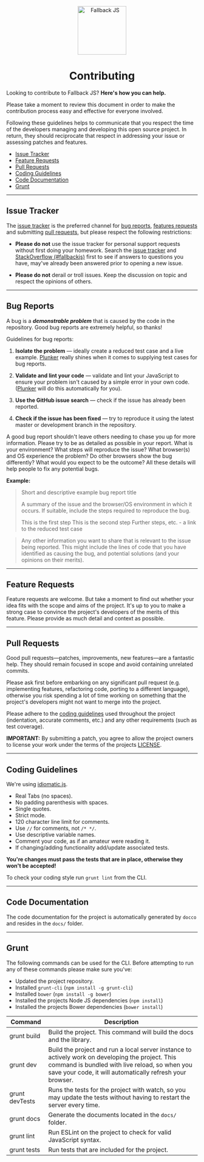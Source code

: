 <p align="center"><a href="http://fallback.io/" target="_blank"><img alt="Fallback JS" height="128" src="http://fallback.io/img/logo.png" /></a></p>
<h1 align="center">Contributing</h1>

Looking to contribute to Fallback JS? **Here's how you can help.**

Please take a moment to review this document in order to make the contribution process easy and effective for everyone involved.

Following these guidelines helps to communicate that you respect the time of the developers managing and developing this open source project. In return, they should reciprocate that respect in addressing your issue or assessing patches and features.

- [Issue Tracker](#issue-tracker)
- [Feature Requests](#feature-requests)
- [Pull Requests](#pull-requests)
- [Coding Guidelines](#coding-guidelines)
- [Code Documentation](#code-documentation)
- [Grunt](#grunt)

---

## Issue Tracker

The [issue tracker](https://github.com/dolox/fallback/issues) is the preferred channel for [bug reports](#bug-reports), [features requests](#feature-requests) and submitting [pull requests](#pull-requests), but please respect the following restrictions:

- **Please do not** use the issue tracker for personal support requests without first doing your homework. Search the [issue tracker](https://github.com/dolox/fallback/issues) and [StackOverflow (#fallbackjs)](http://stackoverflow.com/questions/tagged/fallbackjs) first to see if answers to questions you have, may've already been answered prior to opening a new issue.

- **Please do not** derail or troll issues. Keep the discussion on topic and respect the opinions of others.

---

## Bug Reports

A bug is a ***demonstrable problem*** that is caused by the code in the repository. Good bug reports are extremely helpful, so thanks!

Guidelines for bug reports:

1. **Isolate the problem** — ideally create a reduced test case and a live example. [Plunker](http://plnkr.co/) really shines when it comes to supplying test cases for bug reports.

2. **Validate and lint your code** — validate and lint your JavaScript to ensure your problem isn't caused by a simple error in your own code. ([Plunker](http://plnkr.co/) will do this automatically for you).

3. **Use the GitHub issue search** — check if the issue has already been reported.

4. **Check if the issue has been fixed** — try to reproduce it using the latest master or development branch in the repository.

A good bug report shouldn't leave others needing to chase you up for more information. Please try to be as detailed as possible in your report. What is your environment? What steps will reproduce the issue? What browser(s) and OS experience the problem? Do other browsers show the bug differently? What would you expect to be the outcome? All these details will help people to fix any potential bugs.

**Example:**

> Short and descriptive example bug report title
>
> A summary of the issue and the browser/OS environment in which it occurs. If suitable, include the steps required to reproduce the bug.
>
> This is the first step
> This is the second step
> Further steps, etc.
> <url> - a link to the reduced test case

> Any other information you want to share that is relevant to the issue being reported. This might include the lines of code that you have identified as causing the bug, and potential solutions (and your opinions on their merits).

---

## Feature Requests

Feature requests are welcome. But take a moment to find out whether your idea fits with the scope and aims of the project. It's up to you to make a strong case to convince the project's developers of the merits of this feature. Please provide as much detail and context as possible.

---

## Pull Requests

Good pull requests—patches, improvements, new features—are a fantastic help. They should remain focused in scope and avoid containing unrelated commits.

Please ask first before embarking on any significant pull request (e.g. implementing features, refactoring code, porting to a different language), otherwise you risk spending a lot of time working on something that the project's developers might not want to merge into the project.

Please adhere to the [coding guidelines](#coding-guidelines) used throughout the project (indentation, accurate comments, etc.) and any other requirements (such as test coverage).

**IMPORTANT:** By submitting a patch, you agree to allow the project owners to license your work under the terms of the projects [LICENSE](https://github.com/dolox/fallback/blob/master/LICENSE.txt).

---

## Coding Guidelines

We're using [idiomatic.js](https://github.com/rwaldron/idiomatic.js/blob/master/readme.md).

- Real Tabs (no spaces).
- No padding parenthesis with spaces.
- Single quotes.
- Strict mode.
- 120 character line limit for comments.
- Use `//` for comments, not `/* */`.
- Use descriptive variable names.
- Comment your code, as if an amateur were reading it.
- If changing/adding functionality add/update associated tests.

**You're changes must pass the tests that are in place, otherwise they won't be accepted!**

To check your coding style run `grunt lint` from the CLI.

---

## Code Documentation

The code documentation for the project is automatically generated by `docco` and resides in the `docs/` folder.

---

## Grunt

The following commands can be used for the CLI. Before attempting to run any of these commands please make sure you've:

- Updated the project repository.
- Installed `grunt-cli` (`npm install -g grunt-cli`)
- Installed `bower` (`npm install -g bower`)
- Installed the projects Node JS dependencies (`npm install`)
- Installed the projects Bower dependencies (`bower install`)

| Command        | Description |
| -------------- | ----------- |
| grunt build    | Build the project. This command will build the docs and the library. |
| grunt dev      | Build the project and run a local server instance to actively work on developing the project. This command is bundled with live reload, so when you save your code, it will automatically refresh your browser. |
| grunt devTests | Runs the tests for the project with watch, so you may update the tests without having to restart the server every time. |
| grunt docs     | Generate the documents located in the `docs/` folder. |
| grunt lint     | Run ESLint on the project to check for valid JavaScript syntax. |
| grunt tests    | Run tests that are included for the project. |

